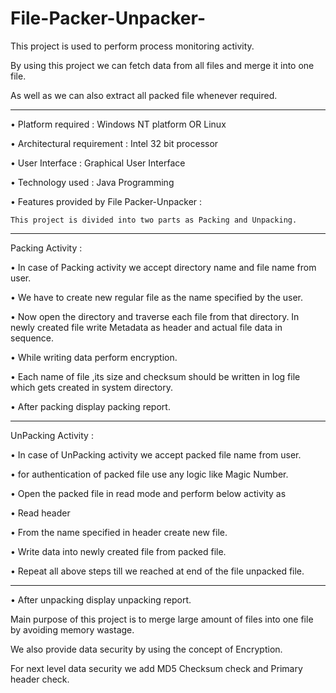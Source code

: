 # File-Packer-Unpacker-

  This project is used to perform process monitoring activity.
  
  By using this project we can fetch data from all files and merge it into one file. 
  
  As well as we can also extract all packed file whenever required.
  
--------------------------------------------------------------------------------------------

• Platform required :
    Windows NT platform OR Linux
    
• Architectural requirement :
    Intel 32 bit processor
    
• User Interface :
    Graphical User Interface
    
• Technology used :
    Java Programming
    
• Features provided by File Packer-Unpacker :

    This project is divided into two parts as Packing and Unpacking.
    
--------------------------------------------------------------------------------------
  Packing Activity :
  
• In case of Packing activity we accept directory name and file name from user.

• We have to create new regular file as the name specified by the user.

• Now open the directory and traverse each file from that directory. In newly created file
write Metadata as header and actual file data in sequence.

• While writing data perform encryption.

• Each name of file ,its size and checksum should be written in log file which gets
created in system directory.

• After packing display packing report.

---------------------------------------------------------------------------------------------

UnPacking Activity :

• In case of UnPacking activity we accept packed file name from user.

• for authentication of packed file use any logic like Magic Number.

• Open the packed file in read mode and perform below activity as

• Read header

• From the name specified in header create new file.

• Write data into newly created file from packed file.

• Repeat all above steps till we reached at end of the file unpacked file.


------------------------------------------------------------------------------------------------

• After unpacking display unpacking report.

  Main purpose of this project is to merge large amount of files into one file by avoiding
  memory wastage.
  
  We also provide data security by using the concept of Encryption.
  
  For next level data security we add MD5 Checksum check and Primary header check.
  
